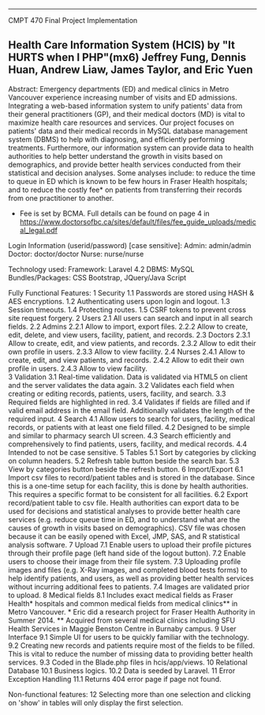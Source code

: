 -----------------------------------------------------------------------
CMPT 470 Final Project Implementation

Health Care Information System (HCIS) by "It HURTS when I PHP"(mx6)
Jeffrey Fung, Dennis Huan, Andrew Liaw, James Taylor, and Eric Yuen
-----------------------------------------------------------------------

Abstract:
Emergency departments (ED) and medical clinics in Metro Vancouver experience increasing number of visits and ED admissions.
Integrating a web-based information system to unify patients' data from their general practitioners (GP), and their medical
doctors (MD) is vital to maximize health care resources and services. Our project focuses on patients' data and their medical
records in MySQL database management system (DBMS) to help with diagnosing, and efficiently performing treatments. 
Furthermore, our information system can provide data to health authorities to help better understand the growth in visits 
based on demographics, and provide better health services conducted from their statistical and decision analyses. 
Some analyses include: to reduce the time to queue in ED which is known to be few hours in Fraser Health hospitals; and to reduce the costly fee* on patients from transferring their records from one practitioner to another.

* Fee is set by BCMA. Full details can be found on page 4 in https://www.doctorsofbc.ca/sites/default/files/fee_guide_uploads/medical_legal.pdf

Login Information (userid/password) [case sensitive]:
Admin: admin/admin
Doctor: doctor/doctor
Nurse: nurse/nurse

Technology used:
Framework: Laravel 4.2
DBMS: MySQL
Bundles/Packages: CSS Bootstrap, JQuery/Java Script
    
Fully Functional Features:
 1 Security
    1.1 Passwords are stored using HASH & AES encryptions.
    1.2 Authenticating users upon login and logout.
    1.3 Session timeouts.
    1.4 Protecting routes.
    1.5 CSRF tokens to prevent cross site request forgery.
 2 Users
    2.1 All users can search and input in all search fields.
    2.2 Admins
        2.2.1 Allow to import, export files.
        2.2.2 Allow to create, edit, delete, and view users, facility, patient, and records.
    2.3 Doctors
        2.3.1 Allow to create, edit, and view patients, and records.
        2.3.2 Allow to edit their own profile in users.
        2.3.3 Allow to view facility.
    2.4 Nurses
        2.4.1 Allow to create, edit, and view patients, and records.
        2.4.2 Allow to edit their own profile in users.
        2.4.3 Allow to view facility.       
 3 Validation
    3.1 Real-time validation. Data is validated via HTML5 on client and the server validates the data again.
    3.2 Validates each field when creating or editing records, patients, users, facility, and search.
    3.3 Required fields are highlighted in red.
    3.4 Validates if fields are filled and if valid email address in the email field. Additionally validates the length of the
        required input.
 4 Search
    4.1 Allow users to search for users, facility, medical records, or patients with at least one field filled. 
    4.2 Designed to be simple and similar to pharmacy search UI screen.
    4.3 Search efficiently and comprehensively to find patients, users, facility, and medical records.
    4.4 Intended to not be case sensitive.
 5 Tables
    5.1 Sort by categories by clicking on column headers.
    5.2 Refresh table button beside the search bar.
    5.3 View by categories button beside the refresh button.
 6 Import/Export
    6.1 Import csv files to record/patient tables and is stored in the database. Since this is a one-time setup for each
        facility, this is done by health authorities. This requires a specific format to be consistent for all facilities.
    6.2 Export record/patient table to csv file. Health authorities can export data to be used for decisions and
        statistical analyses to provide better health care services (e.g. reduce queue time in ED, and to understand 
        what are the causes of growth in visits based on demographics). CSV file was chosen because it can be easily
        opened with Excel, JMP, SAS, and R statistical analysis software.
 7 Upload
    7.1 Enable users to upload their profile pictures through their profile page (left hand side of the logout button).
    7.2 Enable users to choose their image from their file system.
    7.3 Uploading profile images and files (e.g. X-Ray images, and completed blood tests forms) to help identify
        patients, and users, as well as providing better health services without incurring additional fees to patients.
    7.4 Images are validated prior to upload.
 8 Medical fields
    8.1 Includes exact medical fields as Fraser Health* hospitals and common medical fields from medical clinics** in
        Metro Vancouver. 
        * Eric did a research project for Fraser Health Authority in Summer 2014.
        ** Acquired from several medical clinics including SFU Health Services in Maggie Benston Centre in Burnaby campus.
 9 User Interface
    9.1 Simple UI for users to be quickly familiar with the technology.
    9.2 Creating new records and patients require most of the fields to be filled. This is vital to reduce the number of
        missing data to providing better health services.
    9.3 Coded in the Blade.php files in hcis/app/views.
 10 Relational Database
    10.1 Business logics.
    10.2 Data is seeded by Laravel.
 11 Error Exception Handling
    11.1 Returns 404 error page if page not found.
    
 Non-functional features:
 12 Selecting more than one selection and clicking on 'show' in tables will only display the first selection.